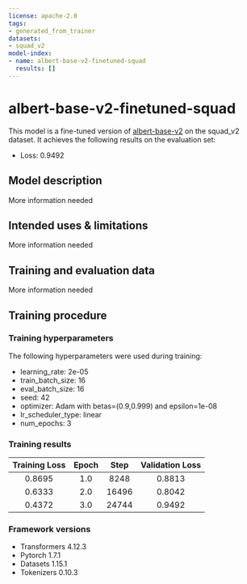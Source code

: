 ```yaml
---
license: apache-2.0
tags:
- generated_from_trainer
datasets:
- squad_v2
model-index:
- name: albert-base-v2-finetuned-squad
  results: []
---
```


<!-- This model card has been generated automatically according to the information the Trainer had access to. You
should probably proofread and complete it, then remove this comment. -->

# albert-base-v2-finetuned-squad

This model is a fine-tuned version of [albert-base-v2](https://huggingface.co/albert-base-v2) on the squad_v2 dataset.
It achieves the following results on the evaluation set:
- Loss: 0.9492

## Model description

More information needed

## Intended uses & limitations

More information needed

## Training and evaluation data

More information needed

## Training procedure

### Training hyperparameters

The following hyperparameters were used during training:
- learning_rate: 2e-05
- train_batch_size: 16
- eval_batch_size: 16
- seed: 42
- optimizer: Adam with betas=(0.9,0.999) and epsilon=1e-08
- lr_scheduler_type: linear
- num_epochs: 3

### Training results

| Training Loss | Epoch | Step  | Validation Loss |
|:-------------:|:-----:|:-----:|:---------------:|
| 0.8695        | 1.0   | 8248  | 0.8813          |
| 0.6333        | 2.0   | 16496 | 0.8042          |
| 0.4372        | 3.0   | 24744 | 0.9492          |


### Framework versions

- Transformers 4.12.3
- Pytorch 1.7.1
- Datasets 1.15.1
- Tokenizers 0.10.3
